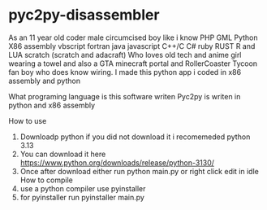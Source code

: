 # pyc2py-disassembler
As an 11 year old coder male circumcised boy like i know PHP GML Python X86 assembly vbscript fortran java javascript C++/C C# ruby RUST R and LUA scratch (scratch and adacraft) Who loves old tech and anime girl wearing a towel and also a GTA minecraft portal and RollerCoaster Tycoon fan boy who does know wiring. I made this python app i coded in x86 assembly and python

What programing language is this software writen
Pyc2py is writen in python and x86 assembly

How to use
1. Downloadp python if you did not download it i recomemeded python 3.13
2. You can download it here https://www.python.org/downloads/release/python-3130/
3. Once after download either run python main.py or right click edit in idle
How to compile
1. use a python compiler use pyinstaller
2. for pyinstaller run pyinstaller main.py

